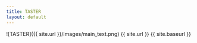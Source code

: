 ```yaml
---
title: TASTER
layout: default
---
```


![TASTER]({{ site.url }}/images/main_text.png)
{{ site.url }}
{{ site.baseurl }}
